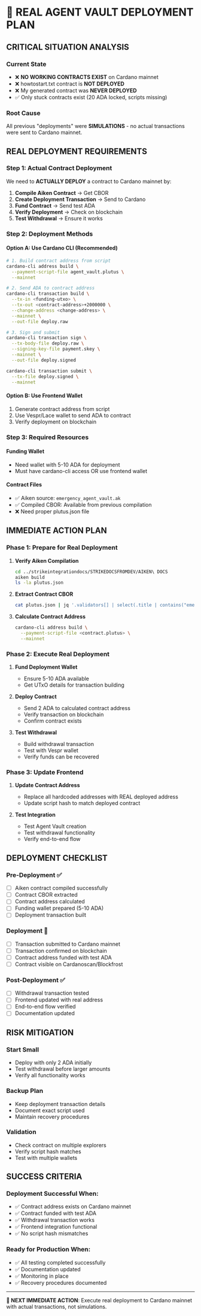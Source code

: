 # 🚨 REAL AGENT VAULT DEPLOYMENT PLAN

## **CRITICAL SITUATION ANALYSIS**

### **Current State**
- ❌ **NO WORKING CONTRACTS EXIST** on Cardano mainnet
- ❌ howtostart.txt contract is **NOT DEPLOYED**
- ❌ My generated contract was **NEVER DEPLOYED**
- ✅ Only stuck contracts exist (20 ADA locked, scripts missing)

### **Root Cause**
All previous "deployments" were **SIMULATIONS** - no actual transactions were sent to Cardano mainnet.

## **REAL DEPLOYMENT REQUIREMENTS**

### **Step 1: Actual Contract Deployment**
We need to **ACTUALLY DEPLOY** a contract to Cardano mainnet by:

1. **Compile Aiken Contract** → Get CBOR
2. **Create Deployment Transaction** → Send to Cardano
3. **Fund Contract** → Send test ADA
4. **Verify Deployment** → Check on blockchain
5. **Test Withdrawal** → Ensure it works

### **Step 2: Deployment Methods**

#### **Option A: Use Cardano CLI** (Recommended)
```bash
# 1. Build contract address from script
cardano-cli address build \
  --payment-script-file agent_vault.plutus \
  --mainnet

# 2. Send ADA to contract address
cardano-cli transaction build \
  --tx-in <funding-utxo> \
  --tx-out <contract-address>+2000000 \
  --change-address <change-address> \
  --mainnet \
  --out-file deploy.raw

# 3. Sign and submit
cardano-cli transaction sign \
  --tx-body-file deploy.raw \
  --signing-key-file payment.skey \
  --mainnet \
  --out-file deploy.signed

cardano-cli transaction submit \
  --tx-file deploy.signed \
  --mainnet
```

#### **Option B: Use Frontend Wallet**
1. Generate contract address from script
2. Use Vespr/Lace wallet to send ADA to contract
3. Verify deployment on blockchain

### **Step 3: Required Resources**

#### **Funding Wallet**
- Need wallet with 5-10 ADA for deployment
- Must have cardano-cli access OR use frontend wallet

#### **Contract Files**
- ✅ Aiken source: `emergency_agent_vault.ak`
- ✅ Compiled CBOR: Available from previous compilation
- ❌ Need proper plutus.json file

## **IMMEDIATE ACTION PLAN**

### **Phase 1: Prepare for Real Deployment**

1. **Verify Aiken Compilation**
   ```bash
   cd ../strikeintegrationdocs/STRIKEDOCSFROMDEV/AIKEN\ DOCS
   aiken build
   ls -la plutus.json
   ```

2. **Extract Contract CBOR**
   ```bash
   cat plutus.json | jq '.validators[] | select(.title | contains("emergency"))'
   ```

3. **Calculate Contract Address**
   ```bash
   cardano-cli address build \
     --payment-script-file <contract.plutus> \
     --mainnet
   ```

### **Phase 2: Execute Real Deployment**

1. **Fund Deployment Wallet**
   - Ensure 5-10 ADA available
   - Get UTxO details for transaction building

2. **Deploy Contract**
   - Send 2 ADA to calculated contract address
   - Verify transaction on blockchain
   - Confirm contract exists

3. **Test Withdrawal**
   - Build withdrawal transaction
   - Test with Vespr wallet
   - Verify funds can be recovered

### **Phase 3: Update Frontend**

1. **Update Contract Address**
   - Replace all hardcoded addresses with REAL deployed address
   - Update script hash to match deployed contract

2. **Test Integration**
   - Test Agent Vault creation
   - Test withdrawal functionality
   - Verify end-to-end flow

## **DEPLOYMENT CHECKLIST**

### **Pre-Deployment** ✅
- [ ] Aiken contract compiled successfully
- [ ] Contract CBOR extracted
- [ ] Contract address calculated
- [ ] Funding wallet prepared (5-10 ADA)
- [ ] Deployment transaction built

### **Deployment** 🚀
- [ ] Transaction submitted to Cardano mainnet
- [ ] Transaction confirmed on blockchain
- [ ] Contract address funded with test ADA
- [ ] Contract visible on Cardanoscan/Blockfrost

### **Post-Deployment** ✅
- [ ] Withdrawal transaction tested
- [ ] Frontend updated with real address
- [ ] End-to-end flow verified
- [ ] Documentation updated

## **RISK MITIGATION**

### **Start Small**
- Deploy with only 2 ADA initially
- Test withdrawal before larger amounts
- Verify all functionality works

### **Backup Plan**
- Keep deployment transaction details
- Document exact script used
- Maintain recovery procedures

### **Validation**
- Check contract on multiple explorers
- Verify script hash matches
- Test with multiple wallets

## **SUCCESS CRITERIA**

### **Deployment Successful When:**
- ✅ Contract address exists on Cardano mainnet
- ✅ Contract funded with test ADA
- ✅ Withdrawal transaction works
- ✅ Frontend integration functional
- ✅ No script hash mismatches

### **Ready for Production When:**
- ✅ All testing completed successfully
- ✅ Documentation updated
- ✅ Monitoring in place
- ✅ Recovery procedures documented

---

**🎯 NEXT IMMEDIATE ACTION**: Execute real deployment to Cardano mainnet with actual transactions, not simulations.
